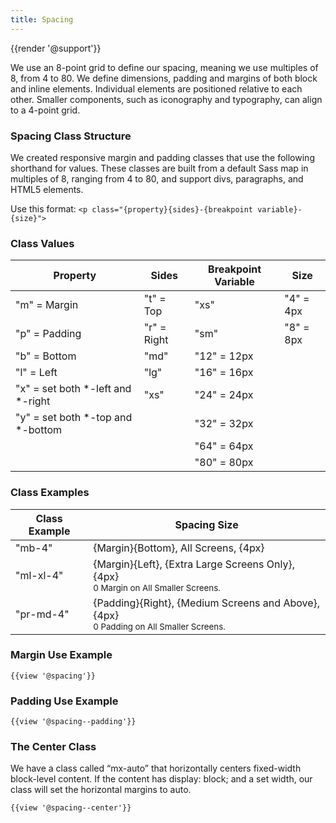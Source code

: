 ```yaml
---
title: Spacing
---
```

{{render '@support'}}

We use an 8-point grid to define our spacing, meaning we use multiples of 8, from 4 to 80. We define dimensions, padding and margins of both block and inline elements. Individual elements are positioned relative to each other. Smaller components, such as iconography and typography, can align to a 4-point grid.

### Spacing Class Structure

We created responsive margin and padding classes that use the following shorthand for values. These classes are built from a default Sass map in multiples of 8, ranging from 4 to 80, and support divs, paragraphs, and HTML5 elements.

Use this format: `<p class="{property}{sides}-{breakpoint variable}-{size}">`

### Class Values
Property | Sides | Breakpoint Variable | Size
------------ | ------------- | ------------- | -------------
"m" = Margin | "t" = Top | "xs" | "4" = 4px
"p" = Padding | "r" = Right | "sm" |  "8" = 8px
 | "b" = Bottom | "md" |  "12" = 12px
 | "l" = Left | "lg" |  "16" = 16px
 | "x" = set both *-left and *-right | "xs" | "24" = 24px
 | "y" = set both *-top and *-bottom | | "32" = 32px
 | | | "64" = 64px
 | | | "80" = 80px

### Class Examples
 Class Example | Spacing Size
 ------------ | -------------
 "mb-4" | {Margin}{Bottom}, All Screens, {4px}
 "ml-xl-4" | {Margin}{Left}, {Extra Large Screens Only}, {4px} <br/><small>0 Margin on All Smaller Screens.</small>
 "pr-md-4" | {Padding}{Right}, {Medium Screens and Above}, {4px} <br/><small>0 Padding on All Smaller Screens.</small>


### Margin Use Example

```
{{view '@spacing'}}
```

### Padding Use Example
```
{{view '@spacing--padding'}}
```

### The Center Class

We have a class called “mx-auto” that horizontally centers fixed-width block-level content. If the content has display: block; and a set width, our class will set the horizontal margins to auto.

```
{{view '@spacing--center'}}
```
